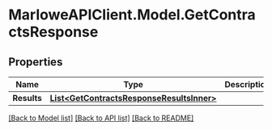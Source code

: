 # MarloweAPIClient.Model.GetContractsResponse

## Properties

Name | Type | Description | Notes
------------ | ------------- | ------------- | -------------
**Results** | [**List&lt;GetContractsResponseResultsInner&gt;**](GetContractsResponseResultsInner.md) |  | 

[[Back to Model list]](../README.md#documentation-for-models) [[Back to API list]](../README.md#documentation-for-api-endpoints) [[Back to README]](../README.md)

